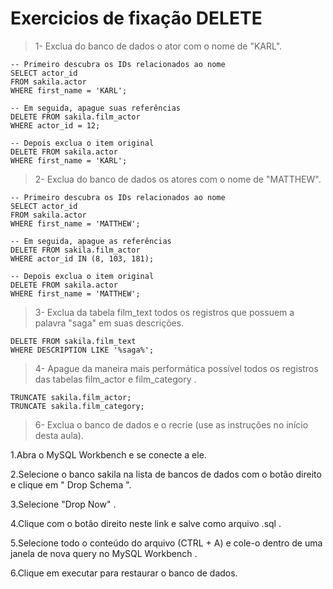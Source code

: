 # Exercicios de fixação DELETE

> 1- Exclua do banco de dados o ator com o nome de "KARL".

```console
-- Primeiro descubra os IDs relacionados ao nome
SELECT actor_id
FROM sakila.actor
WHERE first_name = 'KARL';

-- Em seguida, apague suas referências
DELETE FROM sakila.film_actor
WHERE actor_id = 12;

-- Depois exclua o item original
DELETE FROM sakila.actor
WHERE first_name = 'KARL';
```

> 2- Exclua do banco de dados os atores com o nome de "MATTHEW".

```console
-- Primeiro descubra os IDs relacionados ao nome
SELECT actor_id
FROM sakila.actor
WHERE first_name = 'MATTHEW';

-- Em seguida, apague as referências
DELETE FROM sakila.film_actor
WHERE actor_id IN (8, 103, 181);

-- Depois exclua o item original
DELETE FROM sakila.actor
WHERE first_name = 'MATTHEW';
```

> 3- Exclua da tabela film_text todos os registros que possuem a palavra "saga" em suas descrições.

```console
DELETE FROM sakila.film_text
WHERE DESCRIPTION LIKE '%saga%';
```

> 4- Apague da maneira mais performática possível todos os registros das tabelas film_actor e film_category .

```console
TRUNCATE sakila.film_actor;
TRUNCATE sakila.film_category;
```

> 6- Exclua o banco de dados e o recrie (use as instruções no início desta aula).

1.Abra o MySQL Workbench e se conecte a ele.

2.Selecione o banco sakila na lista de bancos de dados com o botão direito e clique em " Drop Schema ".

3.Selecione "Drop Now" .

4.Clique com o botão direito neste link e salve como arquivo .sql .

5.Selecione todo o conteúdo do arquivo (CTRL + A) e cole-o dentro de uma janela de nova query no MySQL Workbench .

6.Clique em executar para restaurar o banco de dados.
